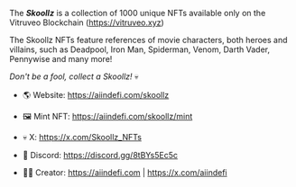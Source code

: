 The ***Skoollz*** is a collection of 1000 unique NFTs available only on the Vitruveo Blockchain (https://vitruveo.xyz)

The Skoollz NFTs feature references of movie characters, both heroes and villains, such as Deadpool, Iron Man, Spiderman, Venom, Darth Vader, Pennywise and many more! 

*Don't be a fool, collect a Skoollz!* 💀

- 🌎 Website: https://aiindefi.com/skoollz

- 🖼️ Mint NFT: https://aiindefi.com/skoollz/mint

- 💀 X: https://x.com/Skoollz_NFTs

- 👾 Discord: https://discord.gg/8tBYs5Ec5c

- 👨‍🎨 Creator: https://aiindefi.com | https://x.com/aiindefi
  


<!---
- 👋 Hi, I’m @skoollz
- 👀 I’m interested in ...
- 🌱 I’m currently learning ...
- 💞️ I’m looking to collaborate on ...
- 📫 How to reach me ...
- 😄 Pronouns: ...
- ⚡ Fun fact: ...

--->
